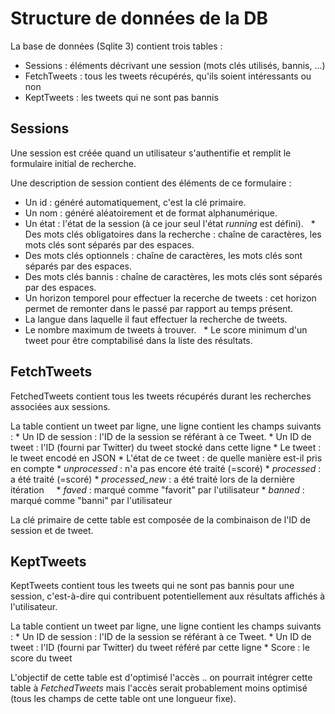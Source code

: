 # Structure de données de la DB


La base de données (Sqlite 3) contient trois tables : 
  * Sessions : éléments décrivant une session (mots clés utilisés, bannis, ...)
  * FetchTweets : tous les tweets récupérés, qu'ils soient intéressants ou non
  * KeptTweets : les tweets qui ne sont pas bannis
  
  ## Sessions
  
 Une session est créée quand un utilisateur s'authentifie et remplit le formulaire initial de recherche.
 
 Une description de session contient des éléments de ce formulaire :
   * Un id : généré automatiquement, c'est la clé primaire.
   * Un nom : généré aléatoirement et de format alphanumérique. 
   * Un état : l'état de la session (à ce jour seul l'état *running* est défini).
   * Des mots clés obligatoires dans la recherche : chaîne de caractères, les mots clés sont séparés par des espaces.
   * Des mots clés optionnels : chaîne de caractères, les mots clés sont séparés par des espaces.
   * Des mots clés bannis : chaîne de caractères, les mots clés sont séparés par des espaces.
   * Un horizon temporel pour effectuer la recerche de tweets : cet horizon permet de remonter dans le passé par rapport au temps présent.
   * La langue dans laquelle il faut effectuer la recherche de tweets.
   * Le nombre maximum de tweets à trouver.
   * Le score minimum d'un tweet pour être comptabilisé dans la liste des résultats. 
   
  ## FetchTweets
  
  FetchedTweets contient tous les tweets récupérés durant les recherches associées aux sessions. 
  
  La table contient un tweet par ligne, une ligne contient les champs suivants :
    * Un ID de session : l'ID de la session se référant à ce Tweet.
    * Un ID de tweet : l'ID (fourni par Twitter) du tweet stocké dans cette ligne
    * Le tweet : le tweet encodé en JSON
    * L'état de ce tweet : de quelle manière est-il pris en compte
      * *unprocessed* : n'a pas encore été traité (=scoré)
      * *processed* : a été traité (=scoré)
      * *processed_new* : a été traité lors de la dernière itération
      * *faved* : marqué comme "favorit" par l'utilisateur
      * *banned* : marqué comme "banni" par l'utilisateur
      
   La clé primaire de cette table est composée de la combinaison de l'ID de session et de tweet.
 
  ## KeptTweets
  
  KeptTweets contient tous les tweets qui ne sont pas bannis pour une session, c'est-à-dire qui 
  contribuent potentiellement aux résultats affichés à l'utilisateur. 
  
  La table contient un tweet par ligne, une ligne contient les champs suivants :
    * Un ID de session : l'ID de la session se référant à ce Tweet.
    * Un ID de tweet : l'ID (fourni par Twitter) du tweet référé par cette ligne
    * Score : le score du tweet
    
  L'objectif de cette table est d'optimisé l'accès .. on pourrait intégrer cette table à *FetchedTweets* 
  mais l'accès serait probablement moins optimisé (tous les champs de cette table ont une longueur fixe).

